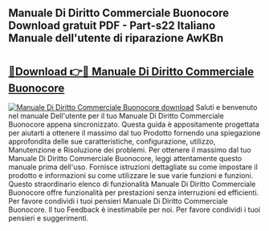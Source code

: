 ## Manuale Di Diritto Commerciale Buonocore Download gratuit PDF - Part-s22 Italiano Manuale dell'utente di riparazione AwKBn

# <h2><a href="http://dfgde6.blite.top/?on=Manuale+Di+Diritto+Commerciale+Buonocore">🔗Download 👉🔴 Manuale Di Diritto Commerciale Buonocore</a></h2>

[![Manuale Di Diritto Commerciale Buonocore download](https://i.imgur.com/lujVjoI.png)](http://dfgde6.blite.top/?on=Manuale+Di+Diritto+Commerciale+Buonocore)
Saluti e benvenuto nel manuale Dell'utente per il tuo Manuale Di Diritto Commerciale Buonocore appena sincronizzato. Questa guida è appositamente progettata per aiutarti a ottenere il massimo dal tuo Prodotto fornendo una spiegazione approfondita delle sue caratteristiche, configurazione, utilizzo, Manutenzione e Risoluzione dei problemi. Per ottenere il massimo dal tuo Manuale Di Diritto Commerciale Buonocore, leggi attentamente questo manuale prima dell'uso. Fornisce istruzioni dettagliate su come impostare il prodotto e informazioni su come utilizzare le sue varie funzioni e funzioni. Questo straordinario elenco di funzionalità Manuale Di Diritto Commerciale Buonocore offre funzionalità per prestazioni senza interruzioni ed efficienti. Per favore condividi i tuoi pensieri Manuale Di Diritto Commerciale Buonocore. Il tuo Feedback è inestimabile per noi. Per favore condividi i tuoi pensieri e suggerimenti.
